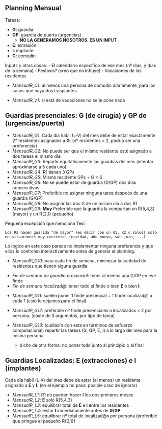 ## Planning Mensual

Tareas:
 - **G**: guardia
 - **GP**: guardia de puerta (urgencias)
    - **NO LA GENERAMOS NOSOTROS. ES UN INPUT**
 - **E**: extración
 - **I**: implante
 - **C**: comodín

Inputs y otras cosas:
    - El calendario específico de ese mes (nº días, y días de la semana)
    - Festivos? (creo que no influye)
    - Vacaciones de los residentes

* *MensualR_C1*: al menos una persona de comodín diariamente, para los casos que haya dos trasplantes.

* *MensualR_V1*: si está de vacaciones no se le pone nada

## Guardias presenciales: G (de cirugía) y GP de (urgencias/puerta)

- *MensualR_G1*: Cada día hábil (L-V) del mes debe de estar exactamente 2* residentes asignados a **G**. (nº residentes = 2, podría ser una preferencia)
- *MensualR_G2*: No puede ser que el mismo residente esté asignado a dos tareas el mismo día.
- *MensualP_G3*: Repartir equitativamente las guardias del mes (intentar aproximarse a 5 cada uno)
- *MensualR_G4*: R1 tienen 3 GPs
- *MensualR_G5*: Mismo residente GPs + G < 6
- *MensualR_G6*: No se puede estar de guardia (G/GP) dos días consecutivos
- *MensualP_G7*: Preferible no asignar ninguna tarea después de una guardia (G/GP)
- *MensualR_G8*: No asignar las dos G de un mismo día a dos R1
- *MensualP_G9*: **Muy** Preferible que la guardia la compartan un R{5,4,3} (mayor) y un R{2,1} (pequeño)

Pequeña excepción que menciona Tesi:
```text
Los R2 hacen guarida "de mayor" (es decir con un R1, R2 o solos) solo en situaciones muy concretas (navidad, año nuevo, san juan, ...)
```
Lo lógico en este caso parece no implementar ninguna preferencia y que ellos lo controlen interactivamente antes de generar el planning.

- *MensualP_G10*: para cada fin de semana, minimizar la cantidad de residentes que tienen alguna guardia

* *Fin de semana de guardia presencial*: tener al menos una G/GP en ese finde
* *Fin de semana localizad@*: tener todo el finde o bien **E** o bien **I**.

- *MensualP_G11*: suelen poner 1 finde presencial + 1 finde localizad@ a cada 1 (esto lo dejamos para el final)

- *MensualP_G12*: preferible nº finde presenciales o localizados < 2 por persona. (coste de 3 argumntos, por tipo de tarea)

- *MensualP_G13*: (cuidadín con esta en términos de esfuerzo computacional) repartir las tareas (G, GP, E, I) a lo largo del mes para la misma persona
    - dicho de otra forma: no poner todo junto al principio o al final

## Guardias Localizadas: E (extracciones) e I (implantes)

Cada día hábil (L-V) del mes debe de estar (al menos) un residente asignado a **E** y **I**. (en el ejemplo no pasa, posible caso de ignorar)

* *MensualR_L1*: R1 no pueden hacer **I** los dos primeros meses
* *MensualR_L2*: **E** solo R{5,4,3}
* *MensualP_L3*: equilibrar total de **E** e **I** entre los residentes
* *MensualP_L4*: evitar **I** inmediatamente antes de **G/GP**
* *MensualP_L5*: equilibrar nº total de localizad@s por persona (preferible que pringue el pequeño R{2,1})